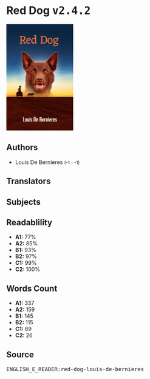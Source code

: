 # Red Dog <kbd>v2.4.2</kbd>

![](./cover.medium.jpg "")

## Authors


 - Louis De Bernieres <small>(-1 - -1)</small>

## Translators



## Subjects



## Readablility


 - **A1:** 77%
 - **A2:** 85%
 - **B1:** 93%
 - **B2:** 97%
 - **C1:** 99%
 - **C2:** 100%

## Words Count


 - **A1:** 337
 - **A2:** 159
 - **B1:** 145
 - **B2:** 115
 - **C1:** 69
 - **C2:** 26

## Source


<kbd>ENGLISH_E_READER:red-dog-louis-de-bernieres</kbd>
